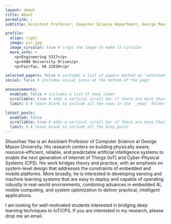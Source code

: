 ```yaml
---
layout: about
title: About
permalink: /
subtitle: Assistant Professor, Computer Science Department, George Mason University

profile:
  align: right
  image: pic.jpg
  image_circular: true # crops the image to make it circular
  more_info: >
    <p>Engineering 5327</p>
    <p>4400 University Drive</p>
    <p>Fairfax, VA 22030</p>

selected_papers: false # includes a list of papers marked as "selected={true}"
social: false # includes social icons at the bottom of the page

announcements:
  enabled: false # includes a list of news items
  scrollable: true # adds a vertical scroll bar if there are more than 3 news items
  limit: 5 # leave blank to include all the news in the `_news` folder

latest_posts:
  enabled: false
  scrollable: true # adds a vertical scroll bar if there are more than 3 new posts items
  limit: 3 # leave blank to include all the blog posts
---
```


Shuochao Yao is an Assistant Professor of Computer Science at George Mason University. His research centers on building physically aware, resource-efficient, reliable, and predictable artificial intelligence systems to enable the next generation of Internet of Things (IoT) and Cyber-Physical Systems (CPS). His work bridges theory and practice, with an emphasis on system-level design that addresses the constraints of embedded and mobile platforms. More broadly, he is interested in developing sensing and machine learning systems that are easy to deploy and capable of operating robustly in real-world environments, combining advances in embedded AI, mobile computing, and system optimization to deliver practical, intelligent applications.

I am looking for well-motivated students interested in bridging deep learning techniques to IoT/CPS. If you are interested in my research, please drop me an email.

<!-- Write your biography here. Tell the world about yourself. Link to your favorite [subreddit](http://reddit.com). You can put a picture in, too. The code is already in, just name your picture `prof_pic.jpg` and put it in the `img/` folder.

Put your address / P.O. box / other info right below your picture. You can also disable any of these elements by editing `profile` property of the YAML header of your `_pages/about.md`. Edit `_bibliography/papers.bib` and Jekyll will render your [publications page](/al-folio/publications/) automatically.

Link to your social media connections, too. This theme is set up to use [Font Awesome icons](https://fontawesome.com/) and [Academicons](https://jpswalsh.github.io/academicons/), like the ones below. Add your Facebook, Twitter, LinkedIn, Google Scholar, or just disable all of them. -->
